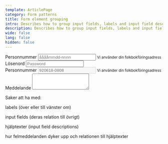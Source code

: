 ```yaml
---
template: ArticlePage
category: Form patterns
title: Form element grouping
intro: Describes how to group input fields, labels and input field descriptions.
description: Describes how to group input fields, labels and input field descriptions.
wide: false
lang: false
hidden: false
---
```

<LfuiWrapper>
<form> <div class="form-group"> <label for="exampleInputEmail1">Personnummer</label> <input type="text" pattern="\[0-9]{6,8}-?\[0-9]{4}" required="" class="form-control" id="exampleInputEmail1" aria-describedby="emailHelp1" placeholder="ååååmmdd-nnnn"> <small id="emailHelp1" class="form-text text-muted">Vi använder din folkbokföringsadress</small> </div> <div class="form-group"> <label for="exampleInputPassword1">Lösenord</label> <input type="password" required="" class="form-control" id="exampleInputPassword1" placeholder="Password"> </div> <div class="form-group"> <label for="exampleInputEmail2">Personnummer</label> <input type="email" required="" class="form-control" id="exampleInputEmail2" aria-describedby="emailHelp2" placeholder="920618-0808" disabled=""> <small id="emailHelp2" class="form-text text-muted">Vi använder din folkbokföringsadress</small> </div> <div class="form-group"> <label for="exampleTextarea">Meddelande</label> <textarea class="form-control" required="" id="exampleTextarea" rows="3"></textarea> </div> </form>
</LfuiWrapper>



Saker att ha med:

labels (över eller till vänster om)

input fields (deras relation till övrigt)

hjälptexter (input field descriptions)

hur felmeddelanden dyker upp och relationen till hjälptexter